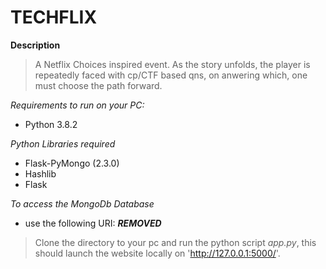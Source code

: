 # TECHFLIX
**Description**
> A Netflix Choices inspired event. As the story unfolds, the player is repeatedly faced with cp/CTF based qns, on anwering which, one 
must choose the path forward. 

*Requirements to run on your PC:*
- Python 3.8.2

*Python Libraries required*
- Flask-PyMongo (2.3.0)
- Hashlib
- Flask

*To access the MongoDb Database*
- use the following URI: ***REMOVED***
> Clone the directory to your pc and run the python script *app.py*, this should launch the website locally on 'http://127.0.0.1:5000/'.

